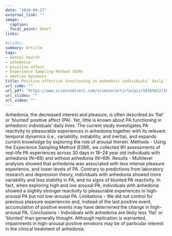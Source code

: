 ```yaml
---
date: "2016-04-27"
external_link: ""
image:
  caption: 
  focal_point: Smart
links:

#slides: 
summary: Article
tags:
- mental health
- anhedonia
- positive affect
- Experience Sampling Method (ESM)
- emotion dynamics
title: Positive affective functioning in anhedonic individuals’ daily life
url_code: ""
url_pdf: "https://www.sciencedirect.com/science/article/pii/S0165032716322029/pdfft?md5=d454cc9a42f182ee63b4ef66d3df08d0&pid=1-s2.0-S0165032716322029-main.pdf"
url_slides: ""
url_video: ""
---
```


Anhedonia, the decreased interest and pleasure, is often described as ‘flat’ or ‘blunted’ positive affect (PA). Yet, little is known about PA functioning in anhedonic individuals’ daily lives. The current study investigates PA reactivity to pleasurable experiences in anhedonia together with its relevant temporal dynamics (i.e., variability, instability, and inertia), and expands current knowledge by exploring the role of arousal therein. Methods - Using the Experience Sampling Method (ESM), we collected 90 assessments of real-life PA experiences across 30 days in 18–24 year old individuals with anhedonia (N=69) and without anhedonia (N=69). Results - Multilevel analyses showed that anhedonia was associated with less intense pleasure experience, and lower levels of PA. Contrary to predictions from laboratory research and depression theory, individuals with anhedonia showed more variability and less stability in PA, and no signs of blunted PA reactivity. In fact, when exploring high and low arousal PA, individuals with anhedonia showed a slightly stronger reactivity to pleasurable experiences in high-arousal PA but not low-arousal PA. Limitations - We did not control for previous pleasure experiences and, instead of the last positive event, accumulation of positive events may have determined the change in high-arousal PA. Conclusions - Individuals with anhedonia are likely less ‘flat’ or ‘blunted’ than generally thought. Although replication is warranted, impairments in high-arousal positive emotions may be of particular interest in the clinical treatment of anhedonia.
